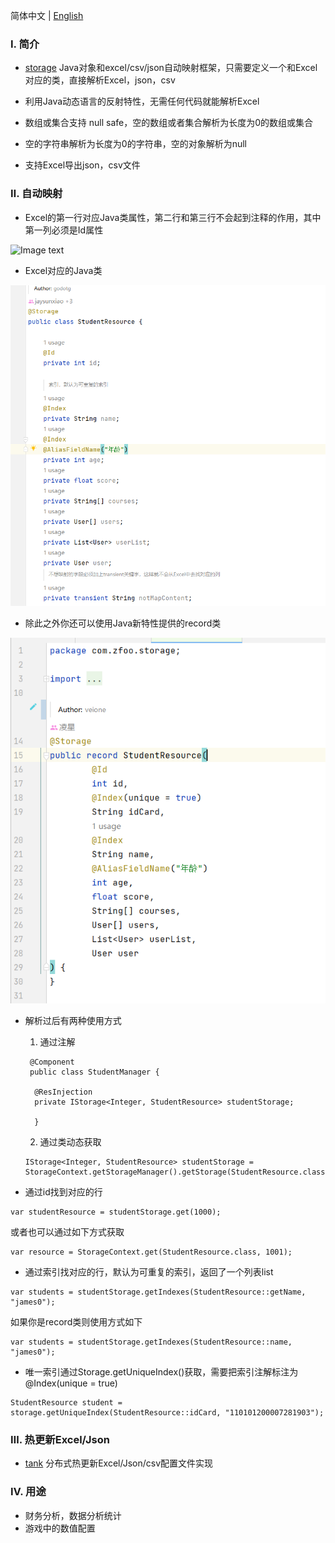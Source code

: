 简体中文 | [English](./README.md)

### Ⅰ. 简介

- [storage](https://github.com/zfoo-project/zfoo/blob/main/storage/README.md)
  Java对象和excel/csv/json自动映射框架，只需要定义一个和Excel对应的类，直接解析Excel，json，csv

- 利用Java动态语言的反射特性，无需任何代码就能解析Excel

- 数组或集合支持 null safe，空的数组或者集合解析为长度为0的数组或集合

- 空的字符串解析为长度为0的字符串，空的对象解析为null

- 支持Excel导出json，csv文件

### Ⅱ. 自动映射

- Excel的第一行对应Java类属性，第二行和第三行不会起到注释的作用，其中第一列必须是Id属性

![Image text](../doc/image/storage/storage01.png)

- Excel对应的Java类

![Image text](../doc/image/storage/storage02.png)

- 除此之外你还可以使用Java新特性提供的record类

![Image text](../doc/image/storage/storage03.png)

- 解析过后有两种使用方式
  1. 通过注解
  ```
   @Component
   public class StudentManager {

    @ResInjection
    private IStorage<Integer, StudentResource> studentStorage;

    }
  ```
  2. 通过类动态获取
  ```
  IStorage<Integer, StudentResource> studentStorage = StorageContext.getStorageManager().getStorage(StudentResource.class);
  ```

- 通过id找到对应的行

```
var studentResource = studentStorage.get(1000);
```

或者也可以通过如下方式获取
```
var resource = StorageContext.get(StudentResource.class, 1001);
```

- 通过索引找对应的行，默认为可重复的索引，返回了一个列表list

```
var students = studentStorage.getIndexes(StudentResource::getName, "james0");
```

如果你是record类则使用方式如下
```
var students = studentStorage.getIndexes(StudentResource::name, "james0");
```

- 唯一索引通过Storage.getUniqueIndex()获取，需要把索引注解标注为@Index(unique = true)

```
StudentResource student = storage.getUniqueIndex(StudentResource::idCard, "110101200007281903");
```

### Ⅲ. 热更新Excel/Json

- [tank](https://github.com/zfoo-project/tank-game-server/blob/main/common/src/main/java/com/zfoo/tank/common/util/HotUtils.java)
  分布式热更新Excel/Json/csv配置文件实现

### Ⅳ. 用途

- 财务分析，数据分析统计
- 游戏中的数值配置
